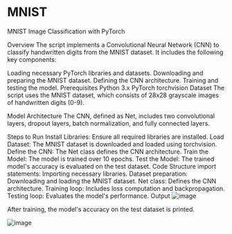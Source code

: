 # MNIST
MNIST Image Classification with PyTorch

Overview
The script implements a Convolutional Neural Network (CNN) to classify handwritten digits from the MNIST dataset. It includes the following key components:

Loading necessary PyTorch libraries and datasets.
Downloading and preparing the MNIST dataset.
Defining the CNN architecture.
Training and testing the model.
Prerequisites
Python 3.x
PyTorch
torchvision
Dataset
The script uses the MNIST dataset, which consists of 28x28 grayscale images of handwritten digits (0-9).

Model Architecture
The CNN, defined as Net, includes two convolutional layers, dropout layers, batch normalization, and fully connected layers.

Steps to Run
Install Libraries: Ensure all required libraries are installed.
Load Dataset: The MNIST dataset is downloaded and loaded using torchvision.
Define the CNN: The Net class defines the CNN architecture.
Train the Model: The model is trained over 10 epochs.
Test the Model: The trained model's accuracy is evaluated on the test dataset.
Code Structure
import statements: Importing necessary libraries.
Dataset preparation: Downloading and loading the MNIST dataset.
Net class: Defines the CNN architecture.
Training loop: Includes loss computation and backpropagation.
Testing loop: Evaluates the model's performance.
Output
![image](https://github.com/BnbKe/MNIST/assets/112658393/505b991c-dfa6-4390-8e63-566501b7fede)

After training, the model's accuracy on the test dataset is printed.

![image](https://github.com/BnbKe/MNIST/assets/112658393/8798ebc8-8d1f-4268-a754-02e471f08063)



